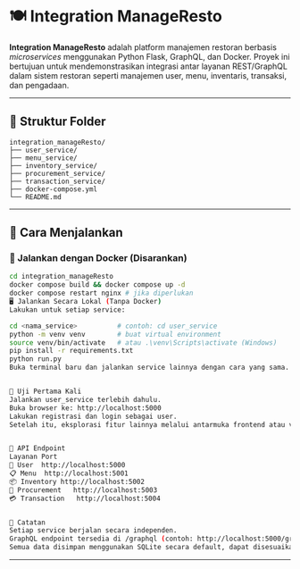 # 🍽️ Integration ManageResto

**Integration ManageResto** adalah platform manajemen restoran berbasis _microservices_ menggunakan Python Flask, GraphQL, dan Docker. Proyek ini bertujuan untuk mendemonstrasikan integrasi antar layanan REST/GraphQL dalam sistem restoran seperti manajemen user, menu, inventaris, transaksi, dan pengadaan.

---

## 🧱 Struktur Folder

```
integration_manageResto/
├── user_service/
├── menu_service/
├── inventory_service/
├── procurement_service/
├── transaction_service/
├── docker-compose.yml
└── README.md
```


---


## 🚀 Cara Menjalankan

### 🐳 Jalankan dengan Docker (Disarankan)

```bash
cd integration_manageResto
docker compose build && docker compose up -d
docker compose restart nginx # jika diperlukan
🖥️ Jalankan Secara Lokal (Tanpa Docker)
Lakukan untuk setiap service:

cd <nama_service>          # contoh: cd user_service
python -m venv venv        # buat virtual environment
source venv/bin/activate   # atau .\venv\Scripts\activate (Windows)
pip install -r requirements.txt
python run.py
Buka terminal baru dan jalankan service lainnya dengan cara yang sama.


🧪 Uji Pertama Kali
Jalankan user_service terlebih dahulu.
Buka browser ke: http://localhost:5000
Lakukan registrasi dan login sebagai user.
Setelah itu, eksplorasi fitur lainnya melalui antarmuka frontend atau via GraphQL Playground.


📡 API Endpoint
Layanan	Port
👤 User	http://localhost:5000
📋 Menu	http://localhost:5001
📦 Inventory	http://localhost:5002
🛒 Procurement	http://localhost:5003
💳 Transaction	http://localhost:5004


📌 Catatan
Setiap service berjalan secara independen.
GraphQL endpoint tersedia di /graphql (contoh: http://localhost:5000/graphql).
Semua data disimpan menggunakan SQLite secara default, dapat disesuaikan dengan PostgreSQL jika diperlukan.
```

---